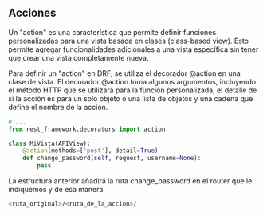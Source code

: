 ## Acciones

Un "action" es una característica que permite definir funciones personalizadas para una vista basada en clases (class-based view). Esto permite agregar funcionalidades adicionales a una vista específica sin tener que crear una vista completamente nueva.

Para definir un "action" en DRF, se utiliza el decorador @action en una clase de vista. El decorador @action toma algunos argumentos, incluyendo el método HTTP que se utilizará para la función personalizada, el detalle de si la acción es para un solo objeto o una lista de objetos y una cadena que define el nombre de la acción.

``` python
# ...
from rest_framework.decorators import action

class MiVista(APIView):
    @action(methods=['post'], detail=True)
    def change_password(self, request, username=None):
        pass
```

La estructura anterior añadirá la ruta change_password en el router que le indiquemos y de esa manera

``` bash
<ruta_original>/<ruta_de_la_accion>/
```

